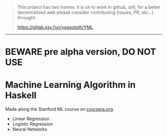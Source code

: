 > This project has two homes.
> It is ok to work in github, still, for a better decentralized web
> please consider contributing (issues, PR, etc...) throught:
>
> https://gitlab.esy.fun/yogsototh/YML

---


# BEWARE pre alpha version, DO NOT USE

# Machine Learning Algorithm in Haskell

Made along the Stanford ML course on [coursera.org](http://coursera.org).

- Linear Regression
- Logistic Regression
- Neural Networks
